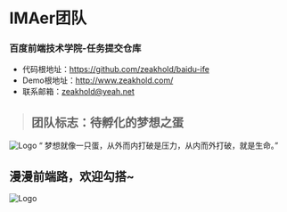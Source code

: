 # IMAer团队

### 百度前端技术学院-任务提交仓库

* 代码根地址：https://github.com/zeakhold/baidu-ife
* Demo根地址：http://www.zeakhold.com/
* 联系邮箱：zeakhold@yeah.net


>## 团队标志：待孵化的梦想之蛋
![Logo](http://www.zeakhold.com/images/logo-egg.jpg)
“ 梦想就像一只蛋，从外而内打破是压力，从内而外打破，就是生命。”



## 漫漫前端路，欢迎勾搭~
![Logo](http://www.zeakhold.com/images/ima-vida-big.jpg)
